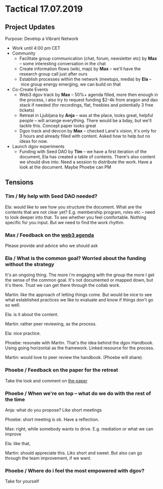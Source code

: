 # Tactical 17.07.2019

## Project Updates

Purpose: Develop a Vibrant Network

* Work until 4:00 pm CET
* Community
  * Facilitate group communication \(chat, forum, newsletter etc\) by **Max** – some interesting conversation in the chat
  * Create information flows \(wiki, map\) by **Max** – we'll have the research group call just after ours
  * Establish processes within the network \(meetups, media\) by **Ela** – nice group energy emerging, we can build on that
* Co-Create Events
  * Web3 dgov track  by **Max** – 50%+ agenda filled, more then enough in the process, i also try to request funding $2-4k from aragon and dao stack if needed \(for recordings, flat, freebies and potentially 3 free tickets\)
  * Retreat in Ljubljana by **Anja** – was at the place, looks great, helpful people – will arrange everything. There would be a bday, but we'll tackle this. Concept paper looks great
  * Dgov track and devcon by **Max** – checked Lane's vision, it's only for 3 hours and already filled with content. Asked how to help but no ideas for now. 
* Launch dgov experiments
  * Funding with Seed DAO by **Tim** – we have a first iteration of the document, Ela has created a table of contents. There's also content we should dive into. Need a session to distribute the work. Have a look at the document. Maybe Phoebe can PM

## Tensions

### Tim / My help with Seed DAO needed?

Ela: would like to see how you structure the document. What are the contents that are not clear yet? E.g. membership program, roles etc – need to look deeper into that. To see whether you feel comfortable. Nothing specific for you input. But we need to find the work rhythm.

### Max / Feedback on the [web3 agenda](https://docs.google.com/document/d/1YypF12eqddO0adJF2PBje3mlrGZ6ZriL_Ay7HjTuqpc/edit#)

Please provide and advice who we should ask

### Ela / What is the common goal? Worried about the funding without the strategy

It's an ongoing thing. The more i'm engaging with the group the more I get the sense of the common goal. It's not documented or mapped down, but it's there. Trust we can get there through the collab work.

Martin: like the approach of letting things come. But would be nice to see what established practices we like to evaluate and know if things don't go so well.

Ela: is it about the content.

Martin: rather peer reviewing, as the process.

Ela: nice practice.

Phoebe: resonate with Martin. That's the idea behind the dgov Handbook. Using going horizontal as the framework. Linked resource for the process.

Martin: would love to peer review the handbook. \(Phoebe will share\). 

### Phoebe / Feedback on the paper for the retreat

Take the look and comment on [the paper](https://docs.google.com/document/d/1iMtwR7_DSz4U86F4riSf5KWbiUwDJCKzbo26pv-UyMk/edit?usp=sharing%20)

### Phoebe / When we're on top – what do we do with the rest of the time

Anja: what do you propose? Like short meetings

Phoebe: short meeting is ok. Have a reflection.

Max: right, while somebody wants to drive. E.g. mediation or what we can improve

Ela: like that,

Martin: should appreciate this. Liks short and sweet. But also can go through the team improvement, if we want.

### Phoebe / Where do i feel the most empowered with dgov?

Take for yourself

